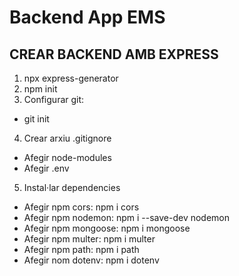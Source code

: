 # Backend App EMS

## CREAR BACKEND AMB EXPRESS
1. npx express-generator
2. npm init
3. Configurar git: 
  - git init
4. Crear arxiu .gitignore
  - Afegir node-modules
  - Afegir .env
5. Instal·lar dependencies
  - Afegir npm cors: npm i cors
  - Afegir npm nodemon: npm i --save-dev nodemon
  - Afegir npm mongoose: npm i mongoose
  - Afegir npm multer: npm i multer
  - Afegir npm path: npm i path
  - Afegir nom dotenv: npm i dotenv
